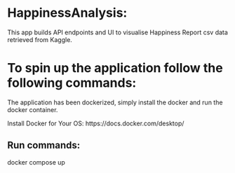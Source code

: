 <h1>HappinessAnalysis:</h1>
This app builds API endpoints and UI to visualise Happiness Report csv data retrieved from Kaggle.
<h1>To spin up the application follow the following commands:</h1>
<p>The application has been dockerized, simply install the docker and run the docker container.</p>
<p>Install Docker for Your OS: https://docs.docker.com/desktop/ </p>
<h2>Run commands:</h2>
<p>docker compose up</p>